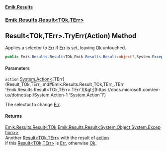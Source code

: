 #### [Emik.Results](index.md 'index')
### [Emik.Results](Emik.Results.md 'Emik.Results').[Result&lt;TOk,TErr&gt;](Result_TOk,TErr_.md 'Emik.Results.Result<TOk,TErr>')

## Result<TOk,TErr>.TryErr(Action<TErr>) Method

Applies a selector to [Err](Result_TOk,TErr_.Err().md 'Emik.Results.Result<TOk,TErr>.Err') if [Err](Result_TOk,TErr_.Err().md 'Emik.Results.Result<TOk,TErr>.Err') is set, leaving [Ok](Result_TOk,TErr_.Ok().md 'Emik.Results.Result<TOk,TErr>.Ok') untouched.

```csharp
public Emik.Results.Result<TOk,Emik.Results.Result<object?,System.Exception>> TryErr(System.Action<TErr> action);
```
#### Parameters

<a name='Emik.Results.Result_TOk,TErr_.TryErr(System.Action_TErr_).action'></a>

`action` [System.Action&lt;](https://docs.microsoft.com/en-us/dotnet/api/System.Action-1 'System.Action`1')[TErr](Result_TOk,TErr_.md#Emik.Results.Result_TOk,TErr_.TErr 'Emik.Results.Result<TOk,TErr>.TErr')[&gt;](https://docs.microsoft.com/en-us/dotnet/api/System.Action-1 'System.Action`1')

The selector to change [Err](Result_TOk,TErr_.Err().md 'Emik.Results.Result<TOk,TErr>.Err').

#### Returns
[Emik.Results.Result&lt;](Result_TOk,TErr_.md 'Emik.Results.Result<TOk,TErr>')[TOk](Result_TOk,TErr_.md#Emik.Results.Result_TOk,TErr_.TOk 'Emik.Results.Result<TOk,TErr>.TOk')[,](Result_TOk,TErr_.md 'Emik.Results.Result<TOk,TErr>')[Emik.Results.Result&lt;](Result_TOk,TErr_.md 'Emik.Results.Result<TOk,TErr>')[System.Object](https://docs.microsoft.com/en-us/dotnet/api/System.Object 'System.Object')[,](Result_TOk,TErr_.md 'Emik.Results.Result<TOk,TErr>')[System.Exception](https://docs.microsoft.com/en-us/dotnet/api/System.Exception 'System.Exception')[&gt;](Result_TOk,TErr_.md 'Emik.Results.Result<TOk,TErr>')[&gt;](Result_TOk,TErr_.md 'Emik.Results.Result<TOk,TErr>')  
Another [Result&lt;TOk,TErr&gt;](Result_TOk,TErr_.md 'Emik.Results.Result<TOk,TErr>') with the result of [action](Result_TOk,TErr_.TryErr(Action).md#Emik.Results.Result_TOk,TErr_.TryErr(System.Action_TErr_).action 'Emik.Results.Result<TOk,TErr>.TryErr(System.Action<TErr>).action')  
if this [Result&lt;TOk,TErr&gt;](Result_TOk,TErr_.md 'Emik.Results.Result<TOk,TErr>') is [Err](Result_TOk,TErr_.Err().md 'Emik.Results.Result<TOk,TErr>.Err'), otherwise [Ok](Result_TOk,TErr_.Ok().md 'Emik.Results.Result<TOk,TErr>.Ok').